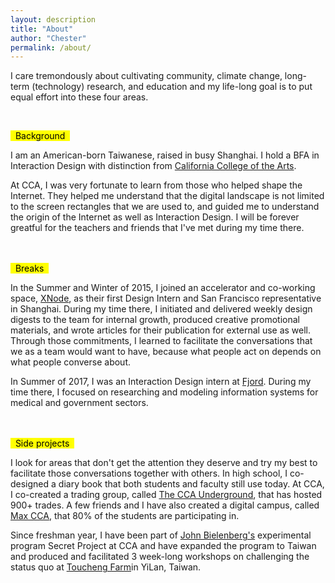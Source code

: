 ```yaml
---
layout: description
title: "About"
author: "Chester"
permalink: /about/
---
```


I care tremondously about cultivating community, climate change, long-term (technology) research, and education and my life-long goal is to put equal effort into these four areas.

<br>

<mark> &nbsp; Background &nbsp; </mark>

<div class="collection-bodypart">
I am an American-born Taiwanese, raised in busy Shanghai. I hold a BFA in Interaction Design with distinction from
<a href="https://www.cca.edu">California College of the Arts</a>.

At CCA, I was very fortunate to learn from those who helped shape the Internet. They helped me understand that the digital landscape is not limited to the screen rectangles that we are used to, and guided me to understand the origin of the Internet as well as Interaction Design. I will be forever greatful for the teachers and friends that I've met during my time there.
</div>

<br><br>
<mark> &nbsp; Breaks &nbsp; </mark>

<div class="collection-bodypart">
In the Summer and Winter of 2015, I joined an accelerator and co-working space, <a href="http://www.thexnode.com">XNode</a>, as their first Design Intern and San Francisco representative in Shanghai. During my time there, I initiated and delivered weekly design digests to the team for internal growth, produced creative promotional materials, and wrote articles for their publication for external use as well. Through those commitments, I learned to facilitate the conversations that we as a team would want to have, because what people act on depends on what people converse about.

In Summer of 2017, I was an Interaction Design intern at <a href="https://www.fjordnet.com">Fjord</a>. During my time there, I focused on researching and modeling information systems for medical and government sectors.
</div>

<br><br>
<mark> &nbsp; Side projects &nbsp; </mark>

<div class="collection-bodypart">
I look for areas that don't get the attention they deserve and try my best to facilitate those conversations together with others. In high school, I co-designed a diary book that both students and faculty still use today. At CCA, I co-created a trading group, called <a href="https://www.facebook.com/groups/1628063617472760/">The CCA Underground</a>, that has hosted 900+ trades. A few friends and I have also created a digital campus, called <a href="https://www.facebook.com/cacollegeofmax/">Max CCA</a>, that 80% of the students are participating in.

Since freshman year, I have been part of <a href="http://www.aiga.org/video-medalist-john-bielenberg">John Bielenberg's</a> experimental program Secret Project at CCA and have expanded the program to Taiwan and produced and facilitated 3 week-long workshops on challenging the status quo at <a href="https://taiwaneverything.cc/2016/08/19/toucheng-farm/">Toucheng Farm</a>in YiLan, Taiwan.
</div>
